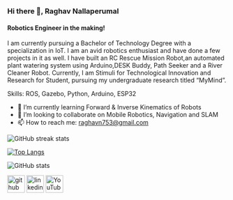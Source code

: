 ### Hi there 👋,  Raghav Nallaperumal
#### Robotics Engineer in the making!
I am currently pursuing a Bachelor of Technology Degree with a specialization in IoT. I am an avid robotics enthusiast and have done a few projects in it as well. I have built an RC Rescue Mission Robot,an automated plant watering system using Arduino,DESK Buddy, Path Seeker and a River Cleaner Robot. Currently, I am Stimuli for Technological Innovation and Research for Student, pursuing my undergraduate research titled “MyMind”.

Skills: ROS, Gazebo, Python, Arduino, ESP32

- 🌱 I’m currently learning Forward & Inverse Kinematics of Robots 
- 👯 I’m looking to collaborate on Mobile Robotics, Navigation and SLAM 
- 📫 How to reach me: raghavn753@gmail.com 

![GitHub streak stats](https://streak-stats.demolab.com/?user=N-Raghav) 

[![Top Langs](https://github-readme-stats.vercel.app/api/top-langs/?username=N-Raghav)](https://github.com/anuraghazra/github-readme-stats)

![GitHub stats](https://github-readme-stats.vercel.app/api?username=N-Raghav&show_icons=true&count_private=true)  


[<img src='https://cdn.jsdelivr.net/npm/simple-icons@3.0.1/icons/github.svg' alt='github' height='40'>](https://github.com/N-Raghav)  [<img src='https://cdn.jsdelivr.net/npm/simple-icons@3.0.1/icons/linkedin.svg' alt='linkedin' height='40'>](https://www.linkedin.com/in/https://www.linkedin.com/in/raghav-nallaperumal//)  [<img src='https://cdn.jsdelivr.net/npm/simple-icons@3.0.1/icons/youtube.svg' alt='YouTube' height='40'>](https://www.youtube.com/channel/https://www.youtube.com/channel/UCmuP6hrmuf--Amf0YSk9QPQ)  
 

